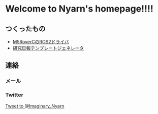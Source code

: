 # Welcome to Nyarn's homepage!!!!

## つくったもの
- [M5RoverCのROS2ドライバ](https://github.com/Nyarn-WTF/M5Ros2over)
- [研究日報テンプレートジェネレータ](https://github.com/Nyarn-WTF/DailyReportGenerator)

## 連絡
### メール
[](contact@mail.nyarn.wtf)
### Twitter
<a href="https://twitter.com/intent/tweet?screen_name=Imaginary_Nyarn&ref_src=twsrc%5Etfw" class="twitter-mention-button" data-show-count="false">Tweet to @Imaginary_Nyarn</a><script async src="https://platform.twitter.com/widgets.js" charset="utf-8"></script>